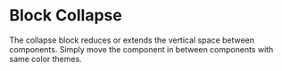 # Block Collapse

The collapse block reduces or extends the vertical space between components. Simply move the component in between components with same color themes.
